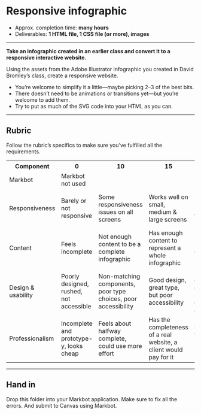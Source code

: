 # Responsive infographic

- Approx. completion time: **many hours**
- Deliverables: **1 HTML file, 1 CSS file (or more), images**

---

**Take an infographic created in an earlier class and convert it to a responsive interactive website.**

Using the assets from the Adobe Illustrator infographic you created in David Bromley’s class, create a responsive website.

- You’re welcome to simplify it a little—maybe picking 2–3 of the best bits.
- There doesn’t need to be animations or transitions yet—but you’re welcome to add them.
- Try to put as much of the SVG code into your HTML as you can.

---

## Rubric

Follow the rubric’s specifics to make sure you’ve fulfilled all the requirements.

<table>
  <tr>
    <th>Component</th>
    <th>0</th>
    <th>10</th>
    <th>15</th>
    <th>20</th>
  </tr>
  <tr>
    <td>Markbot</td>
    <td>Markbot not used</td>
    <td></td>
    <td></td>
    <td>Passes all Markbot tests</td>
  </tr>
  <tr>
    <td>Responsiveness</td>
    <td>Barely or not responsive</td>
    <td>Some responsiveness issues on all screens </td>
    <td>Works well on small, medium & large screens</td>
    <td>Responsiveness perfect on all screens: good text size, good hit areas, etc.</td>
  </tr>
  <tr>
    <td>Content</td>
    <td>Feels incomplete</td>
    <td>Not enough content to be a complete infographic </td>
    <td>Has enough content to represent a whole infographic</td>
    <td>Lots of extra, detailed content</td>
  </tr>
  <tr>
    <td>Design & usability</td>
    <td>Poorly designed, rushed, not accessible</td>
    <td>Non-matching components, poor type choices, poor accessibility</td>
    <td>Good design, great type, but poor accessibility </td>
    <td>Cohesive design, perfect content size & placement, great accessibility</td>
  </tr>
  <tr>
    <td>Professionalism</td>
    <td>Incomplete and prototype-y, looks cheap</td>
    <td>Feels about halfway complete, could use more effort</td>
    <td>Has the completeness of a real website, a client would pay for it</td>
    <td>Good enough for Thomas to steal it an call it his own</td>
  </tr>
</table>

---

## Hand in

Drop this folder into your Markbot application. Make sure to fix all the errors. And submit to Canvas using Markbot.
